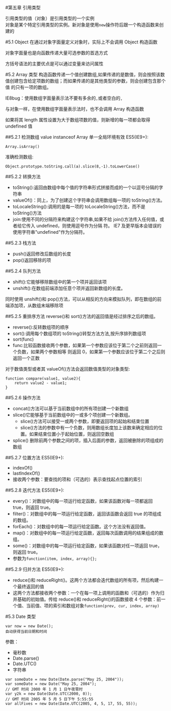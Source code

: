 #第五章 引用类型

引用类型的值（对象）是引用类型的一个实例  
对象是某个特定引用类型的实例。新对象是使用`new`操作符后跟一个构造函数来创建的

#5.1 Object
在通过对象字面量定义对象时，实际上不会调用 Object 构造函数

对象字面量也是向函数传递大量可选参数的首选方式

方括号语法的主要优点是可以通过变量来访问属性

#5.2 Array 类型
构造函数传递一个值创建数组,如果传递的是数值，则会按照该数值创建包含给定项数的数组；而如果传递的是其他类型的参数，则会创建包含那个值
的只有一项的数组。

IE8bug：使用数组字面量表示法不要有多余的`,`或者空白的`,`

与对象一样，在使用数组字面量表示法时，也不会调用 Array 构造函数

如果将其 length 属性设置为大于数组项数的值，则新增的每一项都会取得 undefined 值

##5.2.1 检测数组
	value instanceof Array
	单一全局环境有效
ES5(IE9+):
	
	Array.isArray() 
准确检测数组:

	Object.prototype.toString.call(a).slice(8,-1).toLowerCase()

##5.2.2 转换方法

 - toString():返回由数组中每个值的字符串形式拼接而成的一个以逗号分隔的字符串  
 - valueOf()：同上，为了创建这个字符串会调用数组每一项的 toString()方法。   
 - toLocaleString():调用的是每一项的 toLocaleString()方法，而不是 toString()方法  
 - join:使用不同的分隔符来构建这个字符串,如果不给 join()方法传入任何值，或者给它传入 undefined，则使用逗号作为分隔
符。 IE7 及更早版本会错误的使用字符串"undefined"作为分隔符。

##5.2.3 栈方法
 - push()返回修改后数组的长度
 - pop()返回移除的项

##5.2.4 队列方法
 -  shift():它能够移除数组中的第一个项并返回该项
 -  unshift():在数组前端添加任意个项并返回新数组的长度。

同时使用 unshift()和 pop()方法，可以从相反的方向来模拟队列，即在数组的前端添加项，从数组末端移除项

##5.2.5 重排序方法
reverse()和 sort()方法的返回值是经过排序之后的数组。

 - reverse():反转数组项的顺序
 -  sort():调用每个数组项的 toString()转型方法方法,按升序排列数组项
 -  sort(func)
 -  func:比较函数接收两个参数，如果第一个参数应该位于第二个之前则返回一个负数，如果两个参数相等
则返回 0，如果第一个参数应该位于第二个之后则返回一个正数

对于数值类型或者其 valueOf()方法会返回数值类型的对象类型:

	function compare(value1, value2){
		return value2 - value1;
	}

##5.2.6 操作方法
 - concat()方法可以基于当前数组中的所有项创建一个新数组
 - slice()它能够基于当前数组中的一或多个项创建一个新数组。 
	 - slice()方法可以接受一或两个参数，即要返回项的起始和结束位置
	 - slice()方法的参数中有一个负数，则用数组长度加上该数来确定相应的位置。如果结束位置小于起始位置，则返回空数组
 - splice() 删除前两个参数之间的项，插入后面的参数，返回被删除的项组成的数组

##5.2.7 位置方法
ES5(IE9+):

 - indexOf()
 - lastIndexOf()
 - 接收两个参数：要查找的项和（可选的）表示查找起点位置的索引

##5.2.8 迭代方法
ES5(IE9+):

 - every()：对数组中的每一项运行给定函数，如果该函数对每一项都返回 true，则返回 true。
 - filter()：对数组中的每一项运行给定函数，返回该函数会返回 true 的项组成的数组。
 - forEach()：对数组中的每一项运行给定函数。这个方法没有返回值。
 - map()：对数组中的每一项运行给定函数，返回每次函数调用的结果组成的数组。
 - some()：对数组中的每一项运行给定函数，如果该函数对任一项返回 true，则返回 true。
 - 参数为`function(item, index, array){};`

##5.2.9 归并方法
ES5(IE9+):

 - reduce()和 reduceRight()。这两个方法都会迭代数组的所有项，然后构建一个最终返回的值
 - 这两个方法都接收两个参数：一个在每一项上调用的函数和（可选的）作为归并基础的初始值。传给 reduce()和 reduceRight()的函数接收 4 个参数：前一个值、当前值、项的索引和数组对象`function(prev, cur, index, array)`

#5.3 Date 类型

	var now = new Date();
	自动获得当前日期和时间

参数：

 - 毫秒数
 - Date.parse()
 - Date.UTC()
 - 字符串
<!-- -->

	var someDate = new Date(Date.parse("May 25, 2004"));
	var someDate = new Date("May 25, 2004");
	// GMT 时间 2000 年 1 月 1 日午夜零时
	var y2k = new Date(Date.UTC(2000, 0));
	// GMT 时间 2005 年 5 月 5 日下午 5:55:55
	var allFives = new Date(Date.UTC(2005, 4, 5, 17, 55, 55));